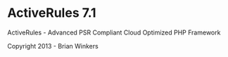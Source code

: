 ActiveRules 7.1
===============

ActiveRules - Advanced PSR Compliant Cloud Optimized PHP Framework 

Copyright 2013 - Brian Winkers
